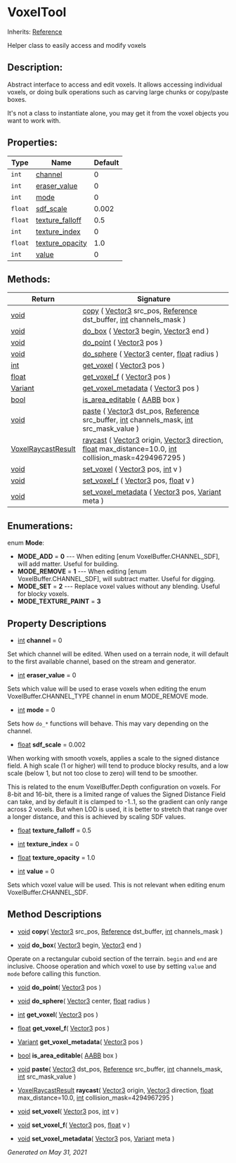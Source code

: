 # VoxelTool

Inherits: [Reference](https://docs.godotengine.org/en/stable/classes/class_reference.html)


Helper class to easily access and modify voxels

## Description: 

Abstract interface to access and edit voxels. It allows accessing individual voxels, or doing bulk operations such as carving large chunks or copy/paste boxes.

It's not a class to instantiate alone, you may get it from the voxel objects you want to work with.

## Properties: 


Type     | Name                                   | Default 
-------- | -------------------------------------- | --------
`int`    | [channel](#i_channel)                  | 0       
`int`    | [eraser_value](#i_eraser_value)        | 0       
`int`    | [mode](#i_mode)                        | 0       
`float`  | [sdf_scale](#i_sdf_scale)              | 0.002   
`float`  | [texture_falloff](#i_texture_falloff)  | 0.5     
`int`    | [texture_index](#i_texture_index)      | 0       
`float`  | [texture_opacity](#i_texture_opacity)  | 1.0     
`int`    | [value](#i_value)                      | 0       
<p></p>

## Methods: 


Return                                                                        | Signature                                                                                                                                                                                                                                                                                                                                                                                          
----------------------------------------------------------------------------- | ---------------------------------------------------------------------------------------------------------------------------------------------------------------------------------------------------------------------------------------------------------------------------------------------------------------------------------------------------------------------------------------------------
[void](#)                                                                     | [copy](#i_copy) ( [Vector3](https://docs.godotengine.org/en/stable/classes/class_vector3.html) src_pos, [Reference](https://docs.godotengine.org/en/stable/classes/class_reference.html) dst_buffer, [int](https://docs.godotengine.org/en/stable/classes/class_int.html) channels_mask )                                                                                                          
[void](#)                                                                     | [do_box](#i_do_box) ( [Vector3](https://docs.godotengine.org/en/stable/classes/class_vector3.html) begin, [Vector3](https://docs.godotengine.org/en/stable/classes/class_vector3.html) end )                                                                                                                                                                                                       
[void](#)                                                                     | [do_point](#i_do_point) ( [Vector3](https://docs.godotengine.org/en/stable/classes/class_vector3.html) pos )                                                                                                                                                                                                                                                                                       
[void](#)                                                                     | [do_sphere](#i_do_sphere) ( [Vector3](https://docs.godotengine.org/en/stable/classes/class_vector3.html) center, [float](https://docs.godotengine.org/en/stable/classes/class_float.html) radius )                                                                                                                                                                                                 
[int](https://docs.godotengine.org/en/stable/classes/class_int.html)          | [get_voxel](#i_get_voxel) ( [Vector3](https://docs.godotengine.org/en/stable/classes/class_vector3.html) pos )                                                                                                                                                                                                                                                                                     
[float](https://docs.godotengine.org/en/stable/classes/class_float.html)      | [get_voxel_f](#i_get_voxel_f) ( [Vector3](https://docs.godotengine.org/en/stable/classes/class_vector3.html) pos )                                                                                                                                                                                                                                                                                 
[Variant](https://docs.godotengine.org/en/stable/classes/class_variant.html)  | [get_voxel_metadata](#i_get_voxel_metadata) ( [Vector3](https://docs.godotengine.org/en/stable/classes/class_vector3.html) pos )                                                                                                                                                                                                                                                                   
[bool](https://docs.godotengine.org/en/stable/classes/class_bool.html)        | [is_area_editable](#i_is_area_editable) ( [AABB](https://docs.godotengine.org/en/stable/classes/class_aabb.html) box )                                                                                                                                                                                                                                                                             
[void](#)                                                                     | [paste](#i_paste) ( [Vector3](https://docs.godotengine.org/en/stable/classes/class_vector3.html) dst_pos, [Reference](https://docs.godotengine.org/en/stable/classes/class_reference.html) src_buffer, [int](https://docs.godotengine.org/en/stable/classes/class_int.html) channels_mask, [int](https://docs.godotengine.org/en/stable/classes/class_int.html) src_mask_value )                   
[VoxelRaycastResult](VoxelRaycastResult.md)                                   | [raycast](#i_raycast) ( [Vector3](https://docs.godotengine.org/en/stable/classes/class_vector3.html) origin, [Vector3](https://docs.godotengine.org/en/stable/classes/class_vector3.html) direction, [float](https://docs.godotengine.org/en/stable/classes/class_float.html) max_distance=10.0, [int](https://docs.godotengine.org/en/stable/classes/class_int.html) collision_mask=4294967295 )  
[void](#)                                                                     | [set_voxel](#i_set_voxel) ( [Vector3](https://docs.godotengine.org/en/stable/classes/class_vector3.html) pos, [int](https://docs.godotengine.org/en/stable/classes/class_int.html) v )                                                                                                                                                                                                             
[void](#)                                                                     | [set_voxel_f](#i_set_voxel_f) ( [Vector3](https://docs.godotengine.org/en/stable/classes/class_vector3.html) pos, [float](https://docs.godotengine.org/en/stable/classes/class_float.html) v )                                                                                                                                                                                                     
[void](#)                                                                     | [set_voxel_metadata](#i_set_voxel_metadata) ( [Vector3](https://docs.godotengine.org/en/stable/classes/class_vector3.html) pos, [Variant](https://docs.godotengine.org/en/stable/classes/class_variant.html) meta )                                                                                                                                                                                
<p></p>

## Enumerations: 

enum **Mode**: 

- **MODE_ADD** = **0** --- When editing [enum VoxelBuffer.CHANNEL_SDF], will add matter. Useful for building.
- **MODE_REMOVE** = **1** --- When editing [enum VoxelBuffer.CHANNEL_SDF], will subtract matter. Useful for digging.
- **MODE_SET** = **2** --- Replace voxel values without any blending. Useful for blocky voxels.
- **MODE_TEXTURE_PAINT** = **3**


## Property Descriptions

- [int](https://docs.godotengine.org/en/stable/classes/class_int.html)<span id="i_channel"></span> **channel** = 0

Set which channel will be edited. When used on a terrain node, it will default to the first available channel, based on the stream and generator.

- [int](https://docs.godotengine.org/en/stable/classes/class_int.html)<span id="i_eraser_value"></span> **eraser_value** = 0

Sets which value will be used to erase voxels when editing the enum VoxelBuffer.CHANNEL_TYPE channel in enum MODE_REMOVE mode.

- [int](https://docs.godotengine.org/en/stable/classes/class_int.html)<span id="i_mode"></span> **mode** = 0

Sets how `do_*` functions will behave. This may vary depending on the channel.

- [float](https://docs.godotengine.org/en/stable/classes/class_float.html)<span id="i_sdf_scale"></span> **sdf_scale** = 0.002

When working with smooth voxels, applies a scale to the signed distance field. A high scale (1 or higher) will tend to produce blocky results, and a low scale (below 1, but not too close to zero) will tend to be smoother.



This is related to the enum VoxelBuffer.Depth configuration on voxels. For 8-bit and 16-bit, there is a limited range of values the Signed Distance Field can take, and by default it is clamped to -1..1, so the gradient can only range across 2 voxels. But when LOD is used, it is better to stretch that range over a longer distance, and this is achieved by scaling SDF values.

- [float](https://docs.godotengine.org/en/stable/classes/class_float.html)<span id="i_texture_falloff"></span> **texture_falloff** = 0.5


- [int](https://docs.godotengine.org/en/stable/classes/class_int.html)<span id="i_texture_index"></span> **texture_index** = 0


- [float](https://docs.godotengine.org/en/stable/classes/class_float.html)<span id="i_texture_opacity"></span> **texture_opacity** = 1.0


- [int](https://docs.godotengine.org/en/stable/classes/class_int.html)<span id="i_value"></span> **value** = 0

Sets which voxel value will be used. This is not relevant when editing enum VoxelBuffer.CHANNEL_SDF.

## Method Descriptions

- [void](#)<span id="i_copy"></span> **copy**( [Vector3](https://docs.godotengine.org/en/stable/classes/class_vector3.html) src_pos, [Reference](https://docs.godotengine.org/en/stable/classes/class_reference.html) dst_buffer, [int](https://docs.godotengine.org/en/stable/classes/class_int.html) channels_mask ) 


- [void](#)<span id="i_do_box"></span> **do_box**( [Vector3](https://docs.godotengine.org/en/stable/classes/class_vector3.html) begin, [Vector3](https://docs.godotengine.org/en/stable/classes/class_vector3.html) end ) 

Operate on a rectangular cuboid section of the terrain. `begin` and `end` are inclusive. Choose operation and which voxel to use by setting `value` and `mode` before calling this function.

- [void](#)<span id="i_do_point"></span> **do_point**( [Vector3](https://docs.godotengine.org/en/stable/classes/class_vector3.html) pos ) 


- [void](#)<span id="i_do_sphere"></span> **do_sphere**( [Vector3](https://docs.godotengine.org/en/stable/classes/class_vector3.html) center, [float](https://docs.godotengine.org/en/stable/classes/class_float.html) radius ) 


- [int](https://docs.godotengine.org/en/stable/classes/class_int.html)<span id="i_get_voxel"></span> **get_voxel**( [Vector3](https://docs.godotengine.org/en/stable/classes/class_vector3.html) pos ) 


- [float](https://docs.godotengine.org/en/stable/classes/class_float.html)<span id="i_get_voxel_f"></span> **get_voxel_f**( [Vector3](https://docs.godotengine.org/en/stable/classes/class_vector3.html) pos ) 


- [Variant](https://docs.godotengine.org/en/stable/classes/class_variant.html)<span id="i_get_voxel_metadata"></span> **get_voxel_metadata**( [Vector3](https://docs.godotengine.org/en/stable/classes/class_vector3.html) pos ) 


- [bool](https://docs.godotengine.org/en/stable/classes/class_bool.html)<span id="i_is_area_editable"></span> **is_area_editable**( [AABB](https://docs.godotengine.org/en/stable/classes/class_aabb.html) box ) 


- [void](#)<span id="i_paste"></span> **paste**( [Vector3](https://docs.godotengine.org/en/stable/classes/class_vector3.html) dst_pos, [Reference](https://docs.godotengine.org/en/stable/classes/class_reference.html) src_buffer, [int](https://docs.godotengine.org/en/stable/classes/class_int.html) channels_mask, [int](https://docs.godotengine.org/en/stable/classes/class_int.html) src_mask_value ) 


- [VoxelRaycastResult](VoxelRaycastResult.md)<span id="i_raycast"></span> **raycast**( [Vector3](https://docs.godotengine.org/en/stable/classes/class_vector3.html) origin, [Vector3](https://docs.godotengine.org/en/stable/classes/class_vector3.html) direction, [float](https://docs.godotengine.org/en/stable/classes/class_float.html) max_distance=10.0, [int](https://docs.godotengine.org/en/stable/classes/class_int.html) collision_mask=4294967295 ) 


- [void](#)<span id="i_set_voxel"></span> **set_voxel**( [Vector3](https://docs.godotengine.org/en/stable/classes/class_vector3.html) pos, [int](https://docs.godotengine.org/en/stable/classes/class_int.html) v ) 


- [void](#)<span id="i_set_voxel_f"></span> **set_voxel_f**( [Vector3](https://docs.godotengine.org/en/stable/classes/class_vector3.html) pos, [float](https://docs.godotengine.org/en/stable/classes/class_float.html) v ) 


- [void](#)<span id="i_set_voxel_metadata"></span> **set_voxel_metadata**( [Vector3](https://docs.godotengine.org/en/stable/classes/class_vector3.html) pos, [Variant](https://docs.godotengine.org/en/stable/classes/class_variant.html) meta ) 


_Generated on May 31, 2021_
